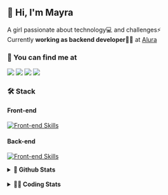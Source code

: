 ## 👋 Hi, I'm Mayra

A girl passionate about technology💻 and challenges⚡  
Currently **working as backend developer**👩‍💻 at [Alura](https://www.alura.com.br)   

### 💬 You can find me at

<a href="https://mayra.dev" target="_blank" rel="noopener"><img src="https://img.shields.io/badge/-mayra.dev-005FED?style=flat&logo=Google-chrome&logoColor=white"/></a>
<a href="https://linkedin.com/in/mayraamaral" target="_blank" rel="noopener"><img src="https://img.shields.io/badge/-/mayraamaral-0077B5?style=flat&logo=Linkedin&logoColor=white"/></a>
<a href="mailto:mayra@mayra.dev" target="_blank" rel="noopener"><img src="https://img.shields.io/badge/-mayra@mayra.dev-D14836?style=flat&logo=Gmail&logoColor=white"/></a>
<a href="" target="_blank" rel="noopener"><img src="https://img.shields.io/badge/-mayraamaral-7289DA?style=flat&logo=Discord&logoColor=white"/></a>

### 🛠️ Stack
#### Front-end

[![Front-end Skills](https://skillicons.dev/icons?i=react,next,angular,redux,styledcomponents,html,css,sass,js,ts,figma)](https://skillicons.dev)
#### Back-end

[![Front-end Skills](https://skillicons.dev/icons?i=java,spring,hibernate,aws,idea,postgres,mysql,git,linux,bash,nodejs,docker,kubernetes,jenkins)](https://skillicons.dev)


<details>
    <summary><strong>📌 Github Stats</strong></summary>
    <br />
    <div align="center">
        <table>
      <td><img height="160em" src="https://github-readme-stats.vercel.app/api?username=mayraamaral&show_icons=true&theme=algolia&hide_border=true&hide=stars&count_private=true" alt="Readme stats"></td>
      <td><img height="160em" src="https://github-readme-stats.vercel.app/api/top-langs/?username=mayraamaral&&layout=compact&&theme=algolia&hide_border=true&langs_count=6" alt="Language stats"></td>
       </table>
  </div> 
    

  <p align="center">
    <img src="https://github-readme-streak-stats.herokuapp.com?user=mayraamaral&theme=dark&hide_border=true&date_format=j%20M%5B%20Y%5D&locale=pt-br&background=050F2C&ring=0195DD&fire=23AA7D&currStreakLabel=23AA7D" alt="Streak stats">
  </p> 
</details>

<br />

<details>
  <summary><strong>👩‍💻 Coding Stats</strong></summary>
  <br />
  
  <!--START_SECTION:waka-->
![Code Time](http://img.shields.io/badge/Code%20Time-427%20hrs%206%20mins-blue)

**🐱 My GitHub Data** 

> 📦 582.7 kB Used in GitHub's Storage 
 > 
> 🚫 Not Opted to Hire
 > 
> 📜 55 Public Repositories 
 > 
> 🔑 31 Private Repositories 
 > 
**I'm an Early 🐤** 

```text
🌞 Morning                692 commits         ████░░░░░░░░░░░░░░░░░░░░░   14.50 % 
🌆 Daytime                2557 commits        █████████████░░░░░░░░░░░░   53.56 % 
🌃 Evening                1319 commits        ███████░░░░░░░░░░░░░░░░░░   27.63 % 
🌙 Night                  206 commits         █░░░░░░░░░░░░░░░░░░░░░░░░   04.32 % 
```
📅 **I'm Most Productive on Wednesday** 

```text
Monday                   865 commits         █████░░░░░░░░░░░░░░░░░░░░   18.12 % 
Tuesday                  754 commits         ████░░░░░░░░░░░░░░░░░░░░░   15.79 % 
Wednesday                1061 commits        ██████░░░░░░░░░░░░░░░░░░░   22.22 % 
Thursday                 850 commits         ████░░░░░░░░░░░░░░░░░░░░░   17.80 % 
Friday                   600 commits         ███░░░░░░░░░░░░░░░░░░░░░░   12.57 % 
Saturday                 266 commits         █░░░░░░░░░░░░░░░░░░░░░░░░   05.57 % 
Sunday                   378 commits         ██░░░░░░░░░░░░░░░░░░░░░░░   07.92 % 
```


📊 **This Week I Spent My Time On** 

```text
🕑︎ Time Zone: America/Sao_Paulo

💬 Programming Languages: 
Java                     13 hrs 35 mins      ███████████████████████░░   93.08 % 
XML                      25 mins             █░░░░░░░░░░░░░░░░░░░░░░░░   02.96 % 
SQL                      11 mins             ░░░░░░░░░░░░░░░░░░░░░░░░░   01.27 % 
Properties               10 mins             ░░░░░░░░░░░░░░░░░░░░░░░░░   01.25 % 
Java Properties          9 mins              ░░░░░░░░░░░░░░░░░░░░░░░░░   01.12 % 

🔥 Editors: 
IntelliJ IDEA            11 hrs 46 mins      ████████████████████░░░░░   80.60 % 
Intellijidea             2 hrs 31 mins       ████░░░░░░░░░░░░░░░░░░░░░   17.25 % 
VS Code                  18 mins             █░░░░░░░░░░░░░░░░░░░░░░░░   02.15 % 

💻 Operating System: 
Linux                    14 hrs 36 mins      █████████████████████████   100.00 % 
```

**I Mostly Code in Java** 

```text
Java                     123 repos           ███████░░░░░░░░░░░░░░░░░░   26.91 % 
HTML                     114 repos           ██████░░░░░░░░░░░░░░░░░░░   24.95 % 
JavaScript               101 repos           ██████░░░░░░░░░░░░░░░░░░░   22.10 % 
TypeScript               97 repos            █████░░░░░░░░░░░░░░░░░░░░   21.23 % 
C#                       1 repo              ░░░░░░░░░░░░░░░░░░░░░░░░░   00.22 % 
```




 Last Updated on 20/06/2024 19:06:47 UTC
<!--END_SECTION:waka-->

</details>
